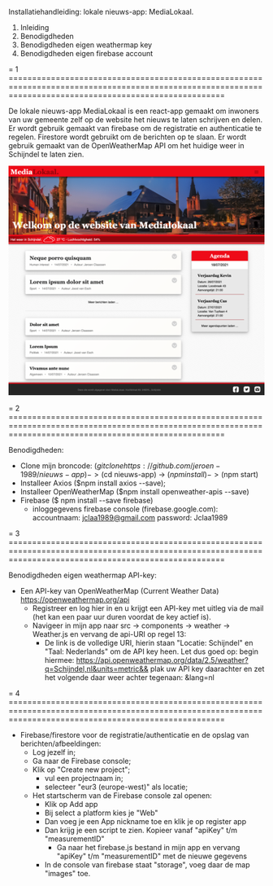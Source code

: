 Installatiehandleiding: 
lokale nieuws-app: MediaLokaal.

1) Inleiding
2) Benodigdheden
3) Benodigdheden eigen weathermap key
4) Benodigdheden eigen firebase account

= 1 ==========================================================================================================================================================

De lokale nieuws-app MediaLokaal is een react-app gemaakt om inwoners van uw gemeente zelf
op de website het nieuws te laten schrijven en delen. Er wordt gebruik gemaakt van firebase om de
registratie en authenticatie te regelen. Firestore wordt gebruikt om de berichten op te slaan. 
Er wordt gebruik gemaakt van de OpenWeatherMap API om het huidige weer in Schijndel te laten zien.

![img_1.png](img_1.png)

= 2 ==========================================================================================================================================================

Benodigdheden:
- Clone mijn broncode: ($git clone {https://github.com/jeroen-1989/nieuws-app}) -> ($cd nieuws-app) -> ($npm install) -> ($npm start)
- Installeer Axios ($npm install axios --save);
- Installeer OpenWeatherMap ($npm install openweather-apis --save)
- Firebase ($ npm install --save firebase)
  - inloggegevens firebase console (firebase.google.com): 
    accountnaam: jclaa1989@gmail.com 
    password: Jclaa1989

= 3 ==========================================================================================================================================================

Benodigdheden eigen weathermap API-key:
- Een API-key van OpenWeatherMap (Current Weather Data)
    https://openweathermap.org/api
    - Registreer en log hier in en u krijgt een API-key met uitleg via de mail (het kan een paar uur duren voordat de key actief is).
    - Navigeer in mijn app naar src -> components -> weather -> Weather.js en vervang de api-URI op regel 13:
      - De link is de volledige URI, hierin staan "Locatie: Schijndel" en "Taal: Nederlands" om de API key heen. Let dus goed op:
        begin hiermee: https://api.openweathermap.org/data/2.5/weather?q=Schijndel,nl&units=metric&& 
        plak uw API key daarachter en zet het volgende daar weer achter tegenaan: &lang=nl

= 4 ==========================================================================================================================================================
        
- Firebase/firestore voor de registratie/authenticatie en de opslag van berichten/afbeeldingen:
    - Log jezelf in;
    - Ga naar de Firebase console;
    - Klik op "Create new project";
      - vul een projectnaam in;
      - selecteer "eur3 (europe-west)" als locatie;
    - Het startscherm van de Firebase console zal openen:
      - Klik op Add app
      - Bij select a platform kies je "Web"
      - Dan voeg je een App nickname toe en klik je op register app
      - Dan krijg je een script te zien. Kopieer vanaf "apiKey" t/m "measurementID" 
        - Ga naar het firebase.js bestand in mijn app en vervang "apiKey" t/m "measurementID" met de nieuwe gegevens
      - In de console van firebase staat "storage", voeg daar de map "images" toe.
    

